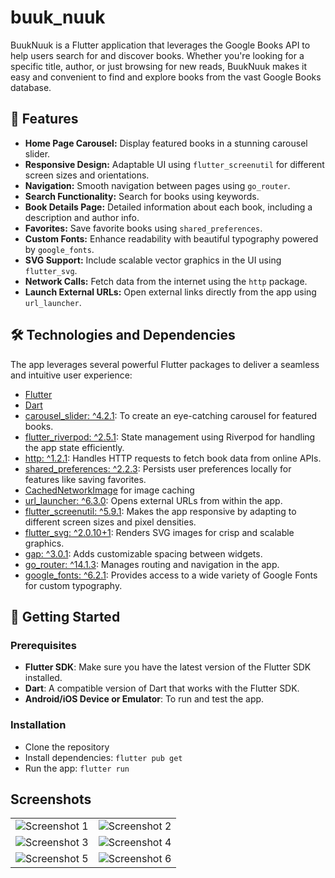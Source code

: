 # buuk_nuuk

BuukNuuk is a Flutter application that leverages the Google Books API to help users search for and discover books. Whether you're looking for a specific title, author, or just browsing for new reads, BuukNuuk makes it easy and convenient to find and explore books from the vast Google Books database.

## 🌟 Features

- **Home Page Carousel:** Display featured books in a stunning carousel slider.
- **Responsive Design:** Adaptable UI using `flutter_screenutil` for different screen sizes and orientations.
- **Navigation:** Smooth navigation between pages using `go_router`.
- **Search Functionality:** Search for books using keywords.
- **Book Details Page:** Detailed information about each book, including a description and author info.
- **Favorites:** Save favorite books using `shared_preferences`.
- **Custom Fonts:** Enhance readability with beautiful typography powered by `google_fonts`.
- **SVG Support:** Include scalable vector graphics in the UI using `flutter_svg`.
- **Network Calls:** Fetch data from the internet using the `http` package.
- **Launch External URLs:** Open external links directly from the app using `url_launcher`.
  
## 🛠️ Technologies and Dependencies

The app leverages several powerful Flutter packages to deliver a seamless and intuitive user experience:

- [Flutter](https://flutter.dev/)
- [Dart](https://dart.dev/)
- [carousel_slider: ^4.2.1](https://pub.dev/packages/carousel_slider): To create an eye-catching carousel for featured books.
- [flutter_riverpod: ^2.5.1](https://pub.dev/packages/flutter_riverpod): State management using Riverpod for handling the app state efficiently.
- [http: ^1.2.1](https://pub.dev/packages/http): Handles HTTP requests to fetch book data from online APIs.
- [shared_preferences: ^2.2.3](https://pub.dev/packages/shared_preferences): Persists user preferences locally for features like saving favorites.
- [CachedNetworkImage](https://pub.dev/packages/cached_network_image) for image caching
- [url_launcher: ^6.3.0](https://pub.dev/packages/url_launcher): Opens external URLs from within the app.
- [flutter_screenutil: ^5.9.1](https://pub.dev/packages/flutter_screenutil): Makes the app responsive by adapting to different screen sizes and pixel densities.
- [flutter_svg: ^2.0.10+1](https://pub.dev/packages/flutter_svg): Renders SVG images for crisp and scalable graphics.
- [gap: ^3.0.1](https://pub.dev/packages/gap): Adds customizable spacing between widgets.
- [go_router: ^14.1.3](https://pub.dev/packages/go_router): Manages routing and navigation in the app.
- [google_fonts: ^6.2.1](https://pub.dev/packages/google_fonts): Provides access to a wide variety of Google Fonts for custom typography.



## 🚀 Getting Started

### Prerequisites

- **Flutter SDK**: Make sure you have the latest version of the Flutter SDK installed.
- **Dart**: A compatible version of Dart that works with the Flutter SDK.
- **Android/iOS Device or Emulator**: To run and test the app.

### Installation
- Clone the repository
- Install dependencies:  `flutter pub get`
- Run the app:  `flutter run`

## Screenshots

<table>
  <tr>
    <td>
      <img src="https://github.com/user-attachments/assets/39046a3f-f972-4dd1-a8c0-01019913121e" alt="Screenshot 1" />
    </td>
    <td>
      <img src="https://github.com/user-attachments/assets/b7100577-285b-4230-a84d-a6b55c050119" alt="Screenshot 2" />
    </td>
  </tr>
  <tr>
    <td>
      <img src="https://github.com/user-attachments/assets/b4254b97-bd1f-42b0-9623-403f4b703150" alt="Screenshot 3" />
    </td>
    <td>
      <img src="https://github.com/user-attachments/assets/59ba29c3-2e39-464b-a66b-b86977aac455" alt="Screenshot 4" />
    </td>

  </tr>
  <tr>
    <td>
      <img src="https://github.com/user-attachments/assets/3098f073-43b9-4a09-b820-0b5ae02dde4a" alt="Screenshot 5" />
    </td>
    <td>
      <img src="https://github.com/user-attachments/assets/2466a17b-f8e6-4ba2-b515-28ae315cf160" alt="Screenshot 6" />
    </td>
  </tr>
</table>



